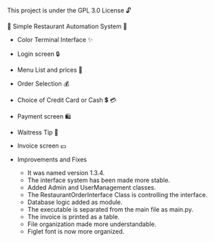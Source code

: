 This project is under the GPL 3.0 License 🔓

  🎈 Simple Restaurant Automation System 🎈

 - Color Terminal Interface         ✨
 - Login screen                     🔒
 - Menu List and prices             🛒
 - Order Selection                  💰
 - Choice of Credit Card or Cash    💲 💳
 - Payment screen                   🛍️
 - Waitress Tip                     🫙
 - Invoice screen                   💵

- Improvements and Fixes
  * It was named version 1.3.4.
  * The interface system has been made more stable.
  * Added Admin and UserManagement classes.
  * The RestaurantOrderInterface Class is controlling the interface.
  * Database logic added as module.
  * The executable is separated from the main file as main.py.
  * The invoice is printed as a table.
  * File organization made more understandable.
  * Figlet font is now more organized.
